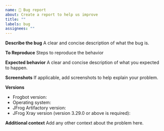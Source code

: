 ```yaml
---
name: 🐞 Bug report
about: Create a report to help us improve
title: ""
labels: bug
assignees: ""
---
```


**Describe the bug**
A clear and concise description of what the bug is.

**To Reproduce**
Steps to reproduce the behavior

**Expected behavior**
A clear and concise description of what you expected to happen.

**Screenshots**
If applicable, add screenshots to help explain your problem.

**Versions**

- Frogbot version:
- Operating system:
- JFrog Artifactory version:
- JFrog Xray version (version 3.29.0 or above is required):

**Additional context**
Add any other context about the problem here.
